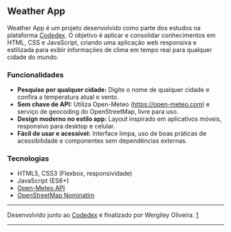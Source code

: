 ## Weather App

Weather App é um projeto desenvolvido como parte dos estudos na plataforma [Codedex](https://www.codedex.io/). O objetivo é aplicar e consolidar conhecimentos em HTML, CSS e JavaScript, criando uma aplicação web responsiva e estilizada para exibir informações de clima em tempo real para qualquer cidade do mundo.

### Funcionalidades

- **Pesquise por qualquer cidade:** Digite o nome de qualquer cidade e confira a temperatura atual e vento.
- **Sem chave de API:** Utiliza Open-Meteo (https://open-meteo.com) e serviço de geocoding do OpenStreetMap, livre para uso.
- **Design moderno no estilo app:** Layout inspirado em aplicativos móveis, responsivo para desktop e celular.
- **Fácil de usar e acessível:** Interface limpa, uso de boas práticas de acessibilidade e componentes sem dependências externas.

### Tecnologias

- HTML5, CSS3 (Flexbox, responsividade)
- JavaScript (ES6+)
- [Open-Meteo API](https://open-meteo.com)
- [OpenStreetMap Nominatim](https://nominatim.openstreetmap.org/)

***

Desenvolvido junto ao [Codedex](https://www.codedex.io/) e finalizado por Wergiley Oliveira.
[1](https://www.codedex.io/projects/view-weather-with-html-css-js)

***

